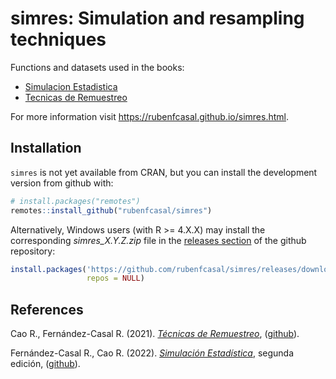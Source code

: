 # simres: Simulation and resampling techniques

<!-- 
pkgdown::build_site()
-->

Functions and datasets used in the books:
* [Simulacion Estadistica](https://rubenfcasal.github.io/simbook2)
* [Tecnicas de Remuestreo](https://rubenfcasal.github.io/book_remuestreo)

For more information visit <https://rubenfcasal.github.io/simres.html>.

## Installation

`simres` is not yet available from CRAN, but you can install the development
version from github with:

``` r
# install.packages("remotes")
remotes::install_github("rubenfcasal/simres")
```

Alternatively, Windows users (with R >= 4.X.X) may install the corresponding *simres_X.Y.Z.zip* file in the [releases section](https://github.com/rubenfcasal/simres/releases/latest) of the github repository:

``` r
install.packages('https://github.com/rubenfcasal/simres/releases/download/v0.1/simres_0.1.3.zip', 
                 repos = NULL)
``` 

## References

Cao R., Fernández-Casal R. (2021). *[Técnicas de Remuestreo](https://rubenfcasal.github.io/book_remuestreo)*,  ([github](https://github.com/rubenfcasal/book_remuestreo)).

Fernández-Casal R., Cao R. (2022). *[Simulación Estadística](https://rubenfcasal.github.io/simbook2)*, segunda edición, ([github](https://github.com/rubenfcasal/simbook2)).

